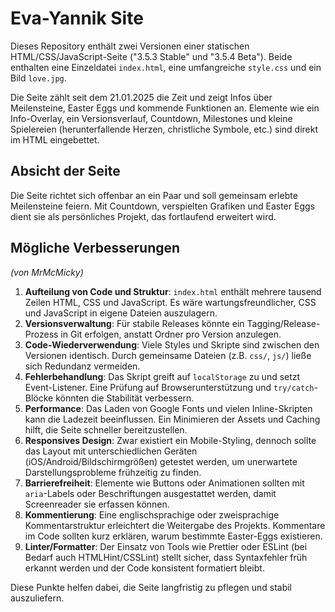 # Eva-Yannik Site

Dieses Repository enthält zwei Versionen einer statischen HTML/CSS/JavaScript-Seite ("3.5.3 Stable" und "3.5.4 Beta"). Beide enthalten eine Einzeldatei `index.html`, eine umfangreiche `style.css` und ein Bild `love.jpg`.

Die Seite zählt seit dem 21.01.2025 die Zeit und zeigt Infos über Meilensteine, Easter Eggs und kommende Funktionen an. Elemente wie ein Info-Overlay, ein Versionsverlauf, Countdown, Milestones und kleine Spielereien (herunterfallende Herzen, christliche Symbole, etc.) sind direkt im HTML eingebettet.

## Absicht der Seite

Die Seite richtet sich offenbar an ein Paar und soll gemeinsam erlebte Meilensteine feiern. Mit Countdown, verspielten Grafiken und Easter Eggs dient sie als persönliches Projekt, das fortlaufend erweitert wird.

## Mögliche Verbesserungen

*(von MrMcMicky)*

1. **Aufteilung von Code und Struktur**: `index.html` enthält mehrere tausend Zeilen HTML, CSS und JavaScript. Es wäre wartungsfreundlicher, CSS und JavaScript in eigene Dateien auszulagern.
2. **Versionsverwaltung**: Für stabile Releases könnte ein Tagging/Release-Prozess in Git erfolgen, anstatt Ordner pro Version anzulegen.
3. **Code-Wiederverwendung**: Viele Styles und Skripte sind zwischen den Versionen identisch. Durch gemeinsame Dateien (z.B. `css/`, `js/`) ließe sich Redundanz vermeiden.
4. **Fehlerbehandlung**: Das Skript greift auf `localStorage` zu und setzt Event-Listener. Eine Prüfung auf Browserunterstützung und `try/catch`-Blöcke könnten die Stabilität verbessern.
5. **Performance**: Das Laden von Google Fonts und vielen Inline-Skripten kann die Ladezeit beeinflussen. Ein Minimieren der Assets und Caching hilft, die Seite schneller bereitzustellen.
6. **Responsives Design**: Zwar existiert ein Mobile-Styling, dennoch sollte das Layout mit unterschiedlichen Geräten (iOS/Android/Bildschirmgrößen) getestet werden, um unerwartete Darstellungsprobleme frühzeitig zu finden.
7. **Barrierefreiheit**: Elemente wie Buttons oder Animationen sollten mit `aria`-Labels oder Beschriftungen ausgestattet werden, damit Screenreader sie erfassen können.
8. **Kommentierung**: Eine englischsprachige oder zweisprachige Kommentarstruktur erleichtert die Weitergabe des Projekts. Kommentare im Code sollten kurz erklären, warum bestimmte Easter-Eggs existieren.
9. **Linter/Formatter**: Der Einsatz von Tools wie Prettier oder ESLint (bei Bedarf auch HTMLHint/CSSLint) stellt sicher, dass Syntaxfehler früh erkannt werden und der Code konsistent formatiert bleibt.

Diese Punkte helfen dabei, die Seite langfristig zu pflegen und stabil auszuliefern.
